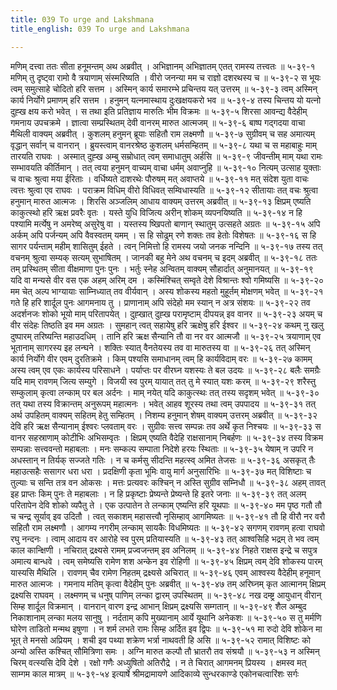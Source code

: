 ```yaml
---
title: 039 To urge and Lakshmana
title_english: 039 To urge and Lakshmana

---
```

<div class="audioEmbed"  caption="श्रीराम-हरिसीताराममूर्ति-घनपाठिभ्यां वचनम्" src="https://archive.org/download/Ramayana-recitation-Sriram-harisItArAmamUrti-Ghanapaati-v2/Kanda_5/Kanda_5_SK-039-To_urge_and_Lakshmana.mp3"></div>
मणिम् दत्त्वा ततः सीता हनूमन्तम् अथ अब्रवीत् ।  
अभिज्ञानम् अभिज्ञातम् एतत् रामस्य तत्त्वतः ॥ ५-३९-१  
मणिम् तु दृष्ट्वा रामो वै त्रयाणाम् संस्मरिष्यति ।  
वीरो जनन्या मम च राज्ञो दशरथस्य च ॥ ५-३९-२  
स भूयः त्वम् समुत्साहे चोदितो हरि सत्तम ।  
अस्मिन् कार्य समारम्भे प्रचिन्तय यत् उत्तरम् ॥ ५-३९-३  
त्वम् अस्मिन् कार्य निर्योगे प्रमाणम् हरि सत्तम ।  
हनुमन् यत्नमास्थाय दुःखक्षयकरो भव ॥ ५-३९-४  
तस्य चिन्तय यो यत्नो दुह्ख क्षय करो भवेत् ।  
स तथा इति प्रतिज्ञाय मारुतिः भीम विक्रमः ॥ ५-३९-५  
शिरसा आवन्द्य वैदेहीम् गमनाय उपचक्रमे ।  
ज्ञात्वा सम्प्रस्थितम् देवी वानरम् मारुत आत्मजम् ॥ ५-३९-६  
बाष्प गद्गदया वाचा मैथिली वाक्यम् अब्रवीत् ।  
कुशलम् हनुमन् ब्रूयाः सहितौ राम लक्ष्मणौ ॥ ५-३९-७  
सुग्रीवम् च सह अमात्यम् वृद्धान् सर्वान् च वानरान् ।  
ब्रुयस्त्वाम् वानरश्रेष्ठ कुशलम् धर्मसम्हितम् ॥ ५-३९-८  
यथा च स महाबाहुः माम् तारयति राघवः ।  
अस्मात् दुह्ख अम्बु सम्रोधात् त्वम् समाधातुम् अर्हसि ॥ ५-३९-९  
जीवन्तीम् माम् यथा रामः सम्भावयति कीर्तिमान् ।  
तत् त्वया हनुमन् वाच्यम् वाचा धर्मम् अवाप्नुहि ॥ ५-३९-१०  
नित्यम् उत्साह युक्ताः च वाचः श्रुत्वा मया ईरिताः ।  
वर्धिष्यते दाशरथेः पौरुषम् मत् अवाप्तये ॥ ५-३९-११  
मत् संदेश युता वाचः त्वत्तः श्रुत्वा एव राघवः ।  
पराक्रम विधिम् वीरो विधिवत् सम्विधास्यति ॥ ५-३९-१२  
सीतायाः तत् वचः श्रुत्वा हनुमान् मारुत आत्मजः ।  
शिरसि अञ्जलिम् आधाय वाक्यम् उत्तरम् अब्रवीत् ॥ ५-३९-१३  
क्षिप्रम् एष्यति काकुत्स्थो हरि ऋक्ष प्रवरैः वृतः ।  
यस्ते युधि विजित्य अरीन् शोकम् व्यपनयिष्यति ॥ ५-३९-१४  
न हि पश्यामि मर्त्येषु न अमरेष्व् असुरेषु वा ।  
यस्तस्य ष्खिपतो बाणान् स्थातुम् उत्सहते अग्रतः ॥ ५-३९-१५  
अपि अर्कम् अपि पर्जन्यम् अपि वैवस्वतम् यमम् ।  
स हि सोढुम् रणे शक्तः तव हेतोः विशेषतः ॥ ५-३९-१६  
स हि सागर पर्यन्ताम् महीम् शासितुम् ईहते ।  
त्वन् निमित्तो हि रामस्य जयो जनक नन्दिनि ॥ ५-३९-१७  
तस्य तत् वचनम् श्रुत्वा सम्यक् सत्यम् सुभाषितम् ।  
जानकी बहु मेने अथ वचनम् च इदम् अब्रवीत् ॥ ५-३९-१८  
ततः तम् प्रस्थितम् सीता वीक्षमाणा पुनः पुनः ।  
भर्तुः स्नेह अन्वितम् वाक्यम् सौहार्दात् अनुमानयत् ॥ ५-३९-१९  
यदि वा मन्यसे वीर वस एक अहम् अरिम् दम ।  
कस्मिंश्चित् सम्वृते देशे विश्रान्तः श्वो गमिष्यसि ॥ ५-३९-२०  
मम चेत् अल्प भाग्यायाः साम्निध्यात् तव वीर्यवान् ।  
अस्य शोकस्य महतो मुहूर्तम् मोक्षणम् भवेत् ॥ ५-३९-२१  
गते हि हरि शार्दूल पुनः आगमनाय तु ।  
प्राणानाम् अपि संदेहो मम स्यान् न अत्र संशयः ॥ ५-३९-२२  
तव अदर्शनजः शोको भूयो माम् परितापयेत् ।  
दुह्खात् दुह्ख परामृष्टाम् दीपयन्न् इव वानर ॥ ५-३९-२३  
अयम् च वीर संदेहः तिष्ठति इव मम अग्रतः ।  
सुमहान् त्वत् सहायेषु हरि ऋक्षेषु हरि ईश्वर ॥ ५-३९-२४  
कथम् नु खलु दुष्पारम् तरिष्यन्ति महाउदधिम् ।  
तानि हरि ऋक्ष सैन्यानि तौ वा नर वर आत्मजौ ॥ ५-३९-२५  
त्रयाणाम् एव भूतानाम् सागरस्य इह लन्घने ।  
शक्तिः स्यात् वैनतेयस्य तव वा मारुतस्य वा ॥ ५-३९-२६  
तत् अस्मिन् कार्य निर्योगे वीर एवम् दुरतिक्रमे ।  
किम् पश्यसि समाधानम् त्वम् हि कार्यविदाम् वरः ॥ ५-३९-२७  
कामम् अस्य त्वम् एव एकः कार्यस्य परिसाधने ।  
पर्याप्तः पर वीरघ्न यशस्यः ते बल उदयः ॥ ५-३९-२८  
बलैः समग्रैः यदि माम् रावणम् जित्य सम्युगे ।  
विजयी स्व पुरम् यायात् तत् तु मे स्यात् यशः करम् ॥ ५-३९-२९  
शरैस्तु सम्कुलाम् कृत्वा लन्काम् पर बल अर्दनः ।  
माम् नयेत् यदि काकुत्स्थः तत् तस्य सदृशम् भवेत् ॥ ५-३९-३०  
तत् यथा तस्य विक्रान्तम् अनुरूपम् महात्मनः ।  
भवेत् आहव शूरस्य तथा त्वम् उपपादय ॥ ५-३९-३१  
तत् अर्थ उपहितम् वाक्यम् सहितम् हेतु सम्हितम् ।  
निशम्य हनुमान् शेषम् वाक्यम् उत्तरम् अब्रवीत् ॥ ५-३९-३२  
देवि हरि ऋक्ष सैन्यानाम् ईश्वरः प्लवताम् वरः ।  
सुग्रीवः सत्त्व सम्पन्नः तव अर्थे कृत निश्चयः ॥ ५-३९-३३  
स वानर सहस्राणाम् कोटीभिः अभिसम्वृतः ।  
क्षिप्रम् एष्यति वैदेहि राक्षसानाम् निबर्हणः ॥ ५-३९-३४  
तस्य विक्रम सम्पन्नाः सत्त्ववन्तो महाबलाः ।  
मनः सम्कल्प सम्पाता निदेशे हरयः स्थिताः ॥ ५-३९-३५  
येषाम् न उपरि न अधस्तान् न तिर्यक् सज्जते गतिः ।  
न च कर्मसु सीदन्ति महत्स्व् अमित तेजसः ॥ ५-३९-३६  
असकृत् तैः महाउत्सहैः ससागर धरा धरा ।  
प्रदक्षिणी कृता भूमिः वायु मार्ग अनुसारिभिः ॥ ५-३९-३७  
मत् विशिष्टाः च तुल्याः च सन्ति तत्र वन ओकसः ।  
मत्तः प्रत्यवरः कश्चिन् न अस्ति सुग्रीव सम्निधौ ॥ ५-३९-३८  
अहम् तावत् इह प्राप्तः किम् पुनः ते महाबलाः ।  
न हि प्रकृष्टाः प्रेष्यन्ते प्रेष्यन्ते हि इतरे जनाः ॥ ५-३९-३९  
तत् अलम् परितापेन देवि शोको व्यपैतु ते ।  
एक उत्पातेन ते लन्काम् एष्यन्ति हरि यूथपाः ॥ ५-३९-४०  
मम पृष्ठ गतौ तौ च चन्द्र सूर्याव् इव उदितौ ।  
त्वत् सकाशम् महासत्त्वौ नृसिम्हाव् आगमिष्यतः ॥ ५-३९-४१  
तौ हि वीरौ नर वरौ सहितौ राम लक्ष्मणौ ।  
आगम्य नगरीम् लन्काम् सायकैः विधमिष्यतः ॥ ५-३९-४२  
सगणम् रावणम् हत्वा राघवो रघु नन्दनः ।  
त्वाम् आदाय वर आरोहे स्व पुरम् प्रतियास्यति ॥ ५-३९-४३  
तत् आश्वसिहि भद्रम् ते भव त्वम् काल कान्क्षिणी ।  
नचिरात् द्रक्ष्यसे रामम् प्रज्वजन्तम् इव अनिलम् ॥ ५-३९-४४  
निहते राक्षस इन्द्रे च सपुत्र अमात्य बान्धवे ।  
त्वम् समेष्यसि रामेण शश अन्केन इव रोहिणी ॥ ५-३९-४५  
क्षिप्रम् त्वम् देवि शोकस्य पारम् यास्यसि मैथिलि ।  
रावणम् चैव रामेण निहतम् द्रक्ष्यसे अचिरात् ॥ ५-३९-४६  
एवम् आश्वस्य वैदेहीम् हनूमान् मारुत आत्मजः ।  
गमनाय मतिम् कृत्वा वैदेहीम् पुनः अब्रवीत् ॥ ५-३९-४७  
तम् अरिघ्नम् कृत आत्मानम् क्षिप्रम् द्रक्ष्यसि राघवम् ।  
लक्ष्मणम् च धनुष् पाणिम् लन्का द्वारम् उपस्थितम् ॥ ५-३९-४८  
नख दम्ष्ट्र आयुधान् वीरान् सिम्ह शार्दूल विक्रमान् ।  
वानरान् वारण इन्द्र आभान् क्षिप्रम् द्रक्ष्यसि सम्गतान् ॥ ५-३९-४९  
शैल अम्बुद निकाशानाम् लन्का मलय सानुषु ।  
नर्दताम् कपि मुख्यानाम् आर्ये यूथानि अनेकशः ॥ ५-३९-५०  
स तु मर्मणि घोरेण ताडितो मन्मथ इषुणा ।  
न शर्म लभते रामः सिम्ह अर्दित इव द्विपः ॥ ५-३९-५१  
मा रुदो देवि शोकेन मा भूत् ते मनसो अप्रियम् ।  
शची इव पथ्या शक्रेण भर्त्रा नाथवती हि असि ॥ ५-३९-५२  
रामात् विशिष्टः को अन्यो अस्ति कश्चित् सौमित्रिणा समः ।  
अग्नि मारुत कल्पौ तौ भ्रातरौ तव संश्रयौ ॥ ५-३९-५३  
न अस्मिन् चिरम् वत्स्यसि देवि देशे ।  
रक्षो गणैः अध्युषितो अतिरौद्रे ।  
न ते चिरात् आगमनम् प्रियस्य ।  
क्षमस्व मत् साम्गम काल मात्रम् ॥ ५-३९-५४  
इत्यार्षे श्रीमद्रामायणे आदिकाव्ये सुन्धरकाण्डे एकोनचत्वारिंशः सर्गः
